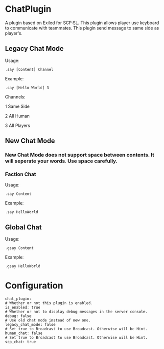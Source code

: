 # ChatPlugin

A plugin based on Exiled for SCP:SL. This plugin allows player use keyboard to communicate with teammates.
This plugin send message to same side as player's.

## Legacy Chat Mode

Usage:

```
.say [Content] Channel
```

Example:

```
.say [Hello World] 3
```

Channels:

1 Same Side

2 All Human

3 All Players

## New Chat Mode

### New Chat Mode does not support space between contents. It will seperate your words. Use space carefully.

### Faction Chat

Usage:

```
.say Content
```

Example:

```
.say HelloWorld
```


## Global Chat

Usage:

```
.gsay Content
```

Example:

```
.gsay HelloWorld
```

# Configuration
```
chat_plugin:
# Whether or not this plugin is enabled.
is_enabled: true
# Whether or not to display debug messages in the server console.
debug: false
# Use old chat mode instead of new one.
legacy_chat_mode: false
# Set true to Broadcast to use Broadcast. Otherwise will be Hint.
human_chat: false
# Set true to Broadcast to use Broadcast. Otherwise will be Hint.
scp_chat: true
```







